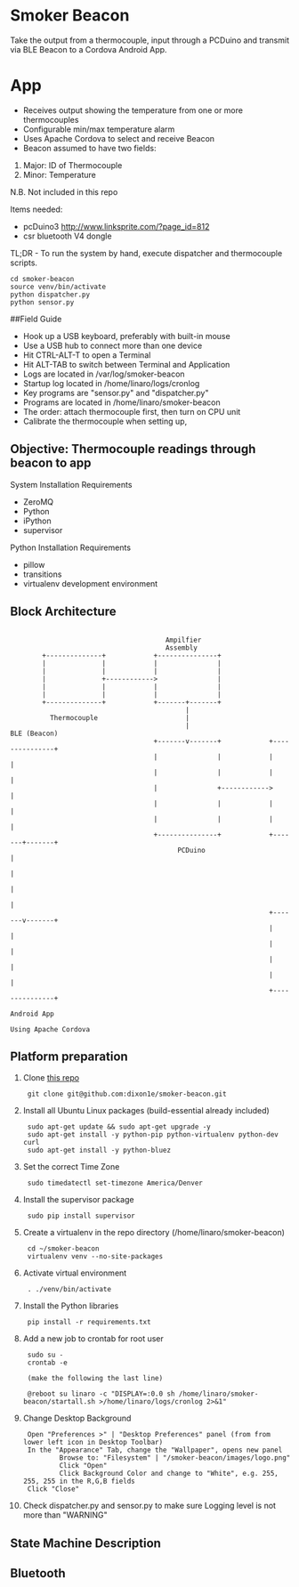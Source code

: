 # Smoker Beacon

Take the output from a thermocouple, input through a PCDuino and transmit via BLE Beacon to a Cordova Android App.  

# App

* Receives output showing the temperature from one or more thermocouples  
* Configurable min/max temperature alarm  
* Uses Apache Cordova to select and receive Beacon
* Beacon assumed to have two fields:
1. Major: ID of Thermocouple
2. Minor: Temperature

N.B. Not included in this repo

Items needed:
* pcDuino3 http://www.linksprite.com/?page_id=812
* csr bluetooth V4 dongle

TL;DR - To run the system by hand, execute dispatcher and thermocouple scripts.
```
cd smoker-beacon
source venv/bin/activate
python dispatcher.py
python sensor.py
```
##Field Guide
* Hook up a USB keyboard, preferably with built-in mouse
* Use a USB hub to connect more than one device
* Hit CTRL-ALT-T to open a Terminal
* Hit ALT-TAB to switch between Terminal and Application
* Logs are located in /var/log/smoker-beacon
* Startup log located in /home/linaro/logs/cronlog
* Key programs are "sensor.py" and "dispatcher.py"
* Programs are located in /home/linaro/smoker-beacon
* The order: attach thermocouple first, then turn on CPU unit
* Calibrate the thermocouple when setting up, 

## Objective: Thermocouple readings through beacon to app

System Installation Requirements
* ZeroMQ
* Python
* iPython
* supervisor

Python Installation Requirements
* pillow
* transitions
* virtualenv development environment

## Block Architecture
```

									   Ampilfier
									   Assembly
		+--------------+            +---------------+
		|              |            |               |
		|              |            |               |
		|              +------------>               |
		|              |            |               |
		|              |            |               |
		+--------------+            +-------+-------+
											|
		  Thermocouple                      |
											|                        BLE (Beacon)
									+-------v-------+            +---------------+
									|               |            |               |
									|               |            |               |
									|               +------------>               |
									|               |            |               |
									|               |            |               |
									+---------------+            +-------+-------+
										  PCDuino                        |
																		 |
																		 |
																		 |
																 +-------v-------+
																 |               |
																 |               |
																 |               |
																 |               |
																 +---------------+
																  Android App
																  Using Apache Cordova

```

## Platform preparation
1. Clone [this repo](https://github.com/dixon1e/smoker-beacon)

        git clone git@github.com:dixon1e/smoker-beacon.git

1. Install all Ubuntu Linux packages (build-essential already included)

        sudo apt-get update && sudo apt-get upgrade -y
        sudo apt-get install -y python-pip python-virtualenv python-dev curl 
        sudo apt-get install -y python-bluez

1. Set the correct Time Zone

        sudo timedatectl set-timezone America/Denver

1. Install the supervisor package

        sudo pip install supervisor

5. Create a virtualenv in the repo directory (/home/linaro/smoker-beacon)
 
        cd ~/smoker-beacon
        virtualenv venv --no-site-packages

1. Activate virtual environment

        . ./venv/bin/activate
        
1. Install the Python libraries

        pip install -r requirements.txt

1. Add a new job to crontab for root user

        sudo su -  
        crontab -e 
        
        (make the following the last line)  
        
        @reboot su linaro -c "DISPLAY=:0.0 sh /home/linaro/smoker-beacon/startall.sh >/home/linaro/logs/cronlog 2>&1"

1. Change Desktop Background

        Open "Preferences >" | "Desktop Preferences" panel (from from lower left icon in Desktop Toolbar)
        In the "Appearance" Tab, change the "Wallpaper", opens new panel
                Browse to: "Filesystem" | "/smoker-beacon/images/logo.png"
                Click "Open"
				Click Background Color and change to "White", e.g. 255, 255, 255 in the R,G,B fields
        Click "Close"

1. Check dispatcher.py and sensor.py to make sure Logging level is not more than "WARNING"

## State Machine Description

## Bluetooth
